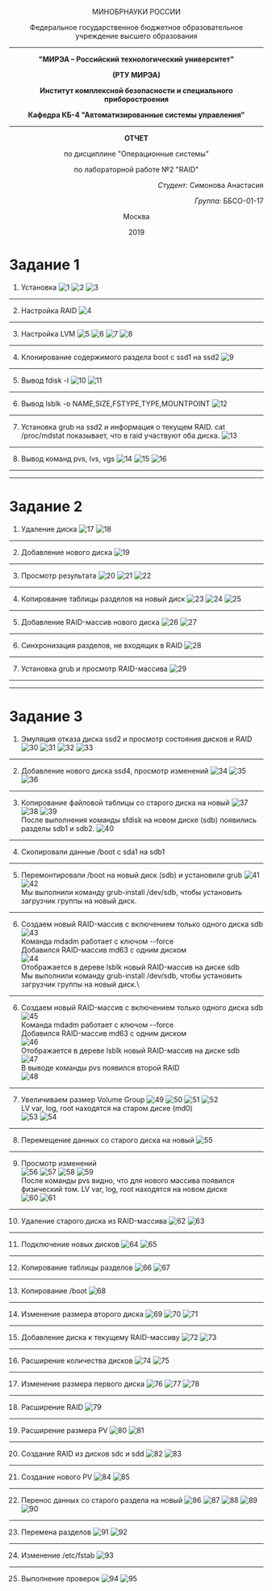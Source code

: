 <p align="center">МИНОБРНАУКИ РОССИИ</p>
<p align="center">Федеральное государственное бюджетное образовательное учреждение высшего образования</p>

---

**<p align="center">"МИРЭА – Российский технологический университет"</p>**

**<p align="center">(РТУ МИРЭА)</p>**
**<p align="center">Институт комплексной безопасности и специального приборостроения</p>**

**<p align="center">Кафедра КБ-4 "Автоматизированные системы управления"</p>**

---

**<p align="center">ОТЧЕТ</p>**

<p align="center">по дисциплине "Операционные системы"</p>
<p align="center">по лабораторной работе №2 "RAID"</p>

*<p align="right">Студент:* Симонова Анастасия</p>
*<p align="right">Группа:* ББСО-01-17</p>

<p align="center">Москва</p>
<p align="center">2019</p>

# Задание 1

1. Установка
![1](https://user-images.githubusercontent.com/50047846/58338900-42d1b080-7e51-11e9-99cd-7b423b9e106e.png)
![2](https://user-images.githubusercontent.com/50047846/58342272-e2467180-7e58-11e9-88fd-54c30c77d82e.png)
![3](https://user-images.githubusercontent.com/50047846/58342277-e3779e80-7e58-11e9-8c70-8030098afcf6.png)
---
2. Настройка RAID
![4](https://user-images.githubusercontent.com/50047846/58342278-e3779e80-7e58-11e9-976b-83a7db80df4d.png)
---
3. Настройка LVM
![5](https://user-images.githubusercontent.com/50047846/58342279-e4103500-7e58-11e9-9f80-d409ee3c0b6f.png)
![6](https://user-images.githubusercontent.com/50047846/58342280-e4103500-7e58-11e9-905a-145ee68c26a6.png)
![7](https://user-images.githubusercontent.com/50047846/58342281-e4103500-7e58-11e9-8719-baaaff003657.png)
![8](https://user-images.githubusercontent.com/50047846/58342282-e4103500-7e58-11e9-9abc-eacc5d42786b.png)
---
4. Клонирование содержимого раздела boot с ssd1 на ssd2
![9](https://user-images.githubusercontent.com/50047846/58342284-e4a8cb80-7e58-11e9-9dde-10c1b9c67035.png)
---
5. Вывод fdisk -l
![10](https://user-images.githubusercontent.com/50047846/58342285-e4a8cb80-7e58-11e9-8a04-a25e6b4f0e22.png)
![11](https://user-images.githubusercontent.com/50047846/58342286-e4a8cb80-7e58-11e9-8067-2396cb6c3d33.png)
---
6. Вывод lsblk -o NAME,SIZE,FSTYPE,TYPE,MOUNTPOINT
![12](https://user-images.githubusercontent.com/50047846/58342287-e5416200-7e58-11e9-91da-edb7bc24408e.png)
---
7. Установка grub на ssd2 и информация о текущем RAID. 
cat /proc/mdstat показывает, что в raid участвуют оба диска.
![13](https://user-images.githubusercontent.com/50047846/58342288-e5416200-7e58-11e9-9594-3f876941223c.png)
---
8. Вывод команд pvs, lvs, vgs
![14](https://user-images.githubusercontent.com/50047846/58342290-e5416200-7e58-11e9-9b5a-085e942dba93.png)
![15](https://user-images.githubusercontent.com/50047846/58342291-e5d9f880-7e58-11e9-9886-fd2d149c75b1.png)
![16](https://user-images.githubusercontent.com/50047846/58342292-e5d9f880-7e58-11e9-8839-bee0f2cde996.png)
---
---
# Задание 2
1. Удаление диска
![17](https://user-images.githubusercontent.com/50047846/58342293-e5d9f880-7e58-11e9-9aa6-52cdb4c9606a.png)
![18](https://user-images.githubusercontent.com/50047846/58342294-e6728f00-7e58-11e9-9344-eee4d7fe222b.png)
---
2. Добавление нового диска
![19](https://user-images.githubusercontent.com/50047846/58342295-e6728f00-7e58-11e9-9be4-01b76aa131f9.png)
---
3. Просмотр результата
![20](https://user-images.githubusercontent.com/50047846/58342297-e6728f00-7e58-11e9-958f-e6843032474e.png)
![21](https://user-images.githubusercontent.com/50047846/58342298-e70b2580-7e58-11e9-865c-a23107a99acc.png)
![22](https://user-images.githubusercontent.com/50047846/58342299-e70b2580-7e58-11e9-9620-e60e1faee4f7.png)
---
4. Копирование таблицы разделов на новый диск
![23](https://user-images.githubusercontent.com/50047846/58342300-e70b2580-7e58-11e9-9257-746dec1c6c52.png)
![24](https://user-images.githubusercontent.com/50047846/58342301-e7a3bc00-7e58-11e9-9df6-aa407d4c557f.png)
![25](https://user-images.githubusercontent.com/50047846/58342303-e7a3bc00-7e58-11e9-80f7-60230d0cafd8.png)
---
5. Добавление RAID-массив нового диска
![26](https://user-images.githubusercontent.com/50047846/58342304-e7a3bc00-7e58-11e9-8a58-bdefa78d6845.png)
![27](https://user-images.githubusercontent.com/50047846/58342305-e7a3bc00-7e58-11e9-80ac-7333d3050d77.png)
---
6. Синхронизация разделов, не входящих в RAID
![28](https://user-images.githubusercontent.com/50047846/58342306-e83c5280-7e58-11e9-9739-c5b6d041b48e.png)
---
7. Установка grub и просмотр RAID-массива
![29](https://user-images.githubusercontent.com/50047846/58342307-e83c5280-7e58-11e9-89bc-64b24ad975fc.png)
---
---
# Задание 3
1. Эмуляция отказа диска ssd2 и просмотр состояния дисков и RAID
![30]()
![31]()
![32]()
![33]()
---
2. Добавление нового диска ssd4, просмотр изменений
![34]()
![35]()
![36]()
---
3.  Копирование файловой таблицы со старого диска на новый
![37]()
![38]()
![39]()\
После выполнения команды sfdisk на новом диске (sdb) появились разделы sdb1 и sdb2.
![40]()
---
4. Скопировали данные /boot с sda1 на sdb1
---
5. Перемонтировали /boot на новый диск (sdb) и установили grub
![41]()
![42]()\
Мы выполнили команду grub-install /dev/sdb, чтобы установить загрузчик группы на новый диск.
---
6. Создаем новый RAID-массив с включением только одного диска sdb
![43]()\
Команда mdadm работает с ключом --force \
Добавился RAID-массив md63 с одним диском \
![44]()\
Отображается в дереве lsblk новый RAID-массив на диске sdb \
Мы выполнили команду grub-install /dev/sdb, чтобы установить загрузчик группы на новый диск.\
---
6. Создаем новый RAID-массив с включением только одного диска sdb
![45]()\
Команда mdadm работает с ключом --force \
Добавился RAID-массив md63 с одним диском \
![46]()\
Отображается в дереве lsblk новый RAID-массив на диске sdb \
![47]()\
В выводе команды pvs появился второй RAID \
![48]()
---
7. Увеличиваем размер Volume Group
![49]()
![50]()
![51]()
![52]()\
LV var, log, root находятся на старом диске (md0) \
![53]()
![54]()
---
8. Перемещение данных со старого диска на новый
![55]()
---
9. Просмотр изменений \
![56]()
![57]()
![58]()
![59]() \
После команды pvs видно, что для нового массива появился физический том. LV var, log, root находятся на новом диске \
![60]()
![61]()
---
10. Удаление старого диска из RAID-массива
![62]()
![63]()
---
11. Подключение новых дисков
![64]()
![65]()
---
12. Копирование таблицы разделов
![66]()
![67]()
---
13. Копирование /boot
![68]()
---
14. Изменение размера второго диска
![69]()
![70]()
![71]()
---
15. Добавление диска к текущему RAID-массиву
![72]()
![73]()
---
16. Расширение количества дисков
![74]()
![75]()
---
17. Изменение размера первого диска
![76]()
![77]()
![78]()
---
18. Расширение RAID
![79]()
---
19. Расширение размера PV
![80]()
![81]()
---
20. Создание RAID из дисков sdc и sdd
![82]()
![83]()
---
21. Создание нового PV
![84]()
![85]()
---
22. Перенос данных со старого раздела на новый
![86]()
![87]()
![88]()
![89]()
![90]()
---
23. Перемена разделов
![91]()
![92]()
---
24. Изменение /etc/fstab
![93]()
---
25. Выполнение проверок
![94]()
![95]()
